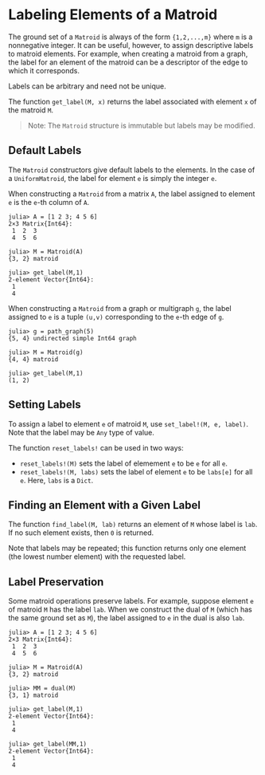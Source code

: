 # Labeling Elements of a Matroid

The ground set of a `Matroid` is always of the form `{1,2,...,m}` where `m`
is a nonnegative integer. It can be useful, however, to assign descriptive
labels to matroid elements. For example, when creating a matroid from a graph,
the label for an element of the matroid can be a descriptor of the edge to which
it corresponds. 

Labels can be arbitrary and need not be unique. 

The function `get_label(M, x)` returns the label associated with element `x` of
the matroid `M`.

> Note: The `Matroid` structure is immutable but labels may be modified. 

## Default Labels

The `Matroid` constructors give default labels to the elements. 
In the case of a `UniformMatroid`, the label for element `e` is simply the integer `e`.

When constructing a `Matroid` from a matrix `A`, the label assigned to element `e` 
is the `e`-th column of `A`.
```
julia> A = [1 2 3; 4 5 6]
2×3 Matrix{Int64}:
 1  2  3
 4  5  6

julia> M = Matroid(A)
{3, 2} matroid

julia> get_label(M,1)
2-element Vector{Int64}:
 1
 4
```
When constructing a `Matroid` from a graph or multigraph `g`, 
the label assigned to `e` is a tuple `(u,v)`
corresponding to the `e`-th edge of `g`. 
```
julia> g = path_graph(5)
{5, 4} undirected simple Int64 graph

julia> M = Matroid(g)
{4, 4} matroid

julia> get_label(M,1)
(1, 2)
```

## Setting Labels

To assign a label to element `e` of matroid `M`, use `set_label!(M, e, label)`. Note that the label may be `Any` type of value. 

The function `reset_labels!` can be used in two ways:
* `reset_labels!(M)` sets the label of elemement `e` to be `e` for all `e`.
* `reset_labels!(M, labs)` sets the label of element `e` to be `labs[e]` for all `e`. Here, `labs` is a `Dict`.

## Finding an Element with a Given Label

The function `find_label(M, lab)` returns an element of `M` whose label is `lab`. 
If no such element exists, then `0` is returned. 

Note that labels may be repeated; this
function returns only one element (the lowest number element) with the requested label. 

## Label Preservation

Some matroid operations preserve labels. For example, suppose element `e` of matroid `M`
has the label `lab`. When we construct the dual of `M` (which has the same ground
set as `M`), the label assigned to `e` in the dual is also `lab`.

```
julia> A = [1 2 3; 4 5 6]
2×3 Matrix{Int64}:
 1  2  3
 4  5  6

julia> M = Matroid(A)
{3, 2} matroid

julia> MM = dual(M)
{3, 1} matroid

julia> get_label(M,1)
2-element Vector{Int64}:
 1
 4

julia> get_label(MM,1)
2-element Vector{Int64}:
 1
 4
```